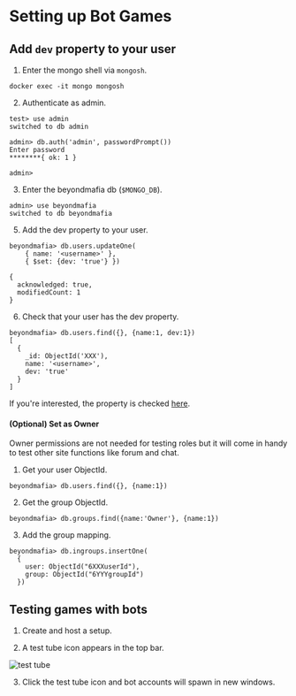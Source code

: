 # Setting up Bot Games

## Add `dev` property to your user

1. Enter the mongo shell via `mongosh`.

```
docker exec -it mongo mongosh
```

2. Authenticate as admin.

```
test> use admin
switched to db admin

admin> db.auth('admin', passwordPrompt())
Enter password
********{ ok: 1 }

admin>
```

3. Enter the beyondmafia db (`$MONGO_DB`).

```
admin> use beyondmafia
switched to db beyondmafia
```

5. Add the dev property to your user.

```
beyondmafia> db.users.updateOne(
    { name: '<username>' },
    { $set: {dev: 'true'} })

{
  acknowledged: true,
  modifiedCount: 1
}
```

6. Check that your user has the dev property.

```
beyondmafia> db.users.find({}, {name:1, dev:1})
[
  {
    _id: ObjectId('XXX'),
    name: '<username>',
    dev: 'true'
  }
]
```

If you're interested, the property is checked [here](https://github.com/r3ndd/BeyondMafia-Integration/blob/master/Games/core/Game.js#L534).

#### (Optional) Set as Owner

Owner permissions are not needed for testing roles but it will come in handy to test other site functions like forum and chat.

1. Get your user ObjectId.

```
beyondmafia> db.users.find({}, {name:1})
```

2. Get the group ObjectId.

```
beyondmafia> db.groups.find({name:'Owner'}, {name:1})
```

3. Add the group mapping.

```
beyondmafia> db.ingroups.insertOne(
  {
    user: ObjectId("6XXXuserId"),
    group: ObjectId("6YYYgroupId")
  })
```

## Testing games with bots

1. Create and host a setup.

2. A test tube icon appears in the top bar.

![test tube](https://user-images.githubusercontent.com/24848927/212348802-56db2540-5b3d-4c72-8182-3ab883eed99c.png)

3. Click the test tube icon and bot accounts will spawn in new windows.
